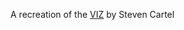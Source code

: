 A recreation of the [VIZ](https://public.tableau.com/app/profile/stevenc/viz/McDonaldsNutritionInfo/McDonalds) by Steven Cartel
